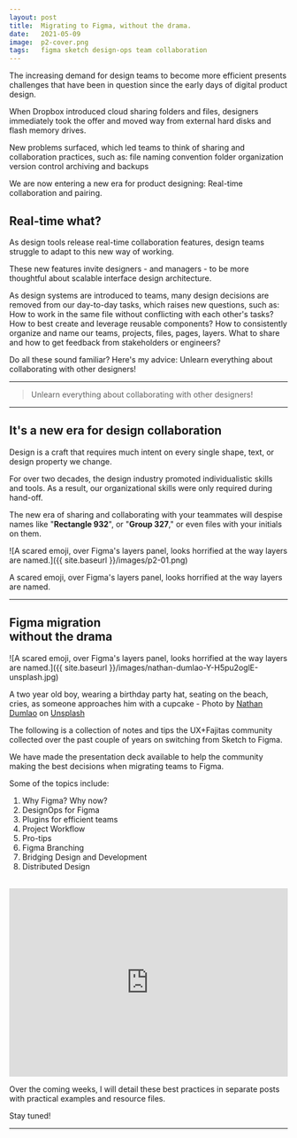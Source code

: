 ```yaml
---
layout: post
title:  Migrating to Figma, without the drama.
date:   2021-05-09
image:  p2-cover.png
tags:   figma sketch design-ops team collaboration
---
```

The increasing demand for design teams to become more efficient presents challenges that have been in question since the early days of digital product design. 

When Dropbox introduced cloud sharing folders and files, designers immediately took the offer and moved way from external hard disks and flash memory drives.

New problems surfaced, which led teams to think of sharing and collaboration practices, such as: 
file naming convention 
folder organization
version control
archiving and backups

We are now entering a new era for product designing: Real-time collaboration and pairing.

## Real-time what?
As design tools release real-time collaboration features, design teams struggle to adapt to this new way of working. 

These new features invite designers - and managers - to be more thoughtful about scalable interface design architecture.

As design systems are introduced to teams, many design decisions are removed from our day-to-day tasks, which raises new questions, such as:
How to work in the same file without conflicting with each other's tasks?
How to best create and leverage reusable components?
How to consistently organize and name our teams, projects, files, pages, layers. 
What to share and how to get feedback from stakeholders or engineers?

Do all these sound familiar? Here's my advice: Unlearn everything about collaborating with other designers!

<hr/>

<blockquote>Unlearn everything about collaborating with other designers!</blockquote>

<hr/>

## It's a new era for design collaboration

Design is a craft that requires much intent on every single shape, text, or design property we change. 

For over two decades, the design industry promoted individualistic skills and tools. As a result, our organizational skills were only required during hand-off.

The new era of sharing and collaborating with your teammates will despise names like "__Rectangle 932__", or "__Group 327__," or even files with your initials on them.

![A scared emoji, over Figma's layers panel, looks horrified at the way layers are named.]({{ site.baseurl }}/images/p2-01.png)
<p class="caption">A scared emoji, over Figma's layers panel, looks horrified at the way layers are named.</p>

<hr/>

## Figma migration<br/>without the drama

![A scared emoji, over Figma's layers panel, looks horrified at the way layers are named.]({{ site.baseurl }}/images/nathan-dumlao-Y-H5pu2oglE-unsplash.jpg)
<p class="caption">A two year old boy, wearing a birthday party hat, seating on the beach, cries, as someone approaches him with a cupcake - Photo by <a href="https://unsplash.com/@nate_dumlao?utm_source=unsplash&utm_medium=referral&utm_content=creditCopyText">Nathan Dumlao</a> on <a href="https://unsplash.com/s/photos/crying?utm_source=unsplash&utm_medium=referral&utm_content=creditCopyText">Unsplash</a></p>


The following is a collection of notes and tips the UX+Fajitas community collected over the past couple of years on switching from Sketch to Figma. 

We have made the presentation deck available to help the community making the best decisions when migrating teams to Figma.

Some of the topics include:

1. Why Figma? Why now?
2. DesignOps for Figma
3. Plugins for efficient teams
4. Project Workflow 
5. Pro-tips
6. Figma Branching
7. Bridging Design and Development  
8. Distributed Design 

<br/>

 <iframe src="https://docs.google.com/presentation/d/e/2PACX-1vT23gstkcvQSWjfRJDZh5qC-S95Pe8bvtw2baxkuvoRDurwjmwNCCjWkHBXK2r0eVHsqo5TksbMr-xY/embed?start=false&loop=false&delayms=3000" frameborder="0" width="100%" height="340" allowfullscreen="true" mozallowfullscreen="true" webkitallowfullscreen="true"></iframe>

<br/>

 Over the coming weeks, I will detail these best practices in separate posts with practical examples and resource files.

 Stay tuned!

 <hr/>